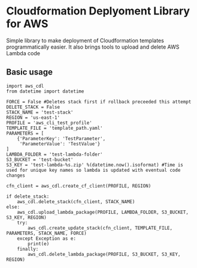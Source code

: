 # **C**loudformation **D**eplyoment **L**ibrary for AWS 

Simple library to make deployment of Cloudformation templates programmatically easier.
It also brings tools to upload and delete AWS Lambda code

## Basic usage
```
import aws_cdl
from datetime import datetime

FORCE = False #Deletes stack first if rollback preceeded this attempt
DELETE_STACK = False
STACK_NAME = 'test-stack'
REGION = 'us-east-1'
PROFILE = 'aws_cli_test_profile'
TEMPLATE_FILE = 'template_path.yaml'
PARAMETERS = [
    {'ParameterKey': 'TestParameter',
     'ParameterValue': 'TestValue'}
]
LAMBDA_FOLDER = 'test-lambda-folder'
S3_BUCKET = 'test-bucket'
S3_KEY = 'test-lambda-%s.zip' %(datetime.now().isoformat) #Time is used for unique key names so lambda is updated with eventual code changes

cfn_client = aws_cdl.create_cf_client(PROFILE, REGION)

if delete_stack:
    aws_cdl.delete_stack(cfn_client, STACK_NAME)
else:
    aws_cdl.upload_lambda_package(PROFILE, LAMBDA_FOLDER, S3_BUCKET, S3_KEY, REGION)
    try:
        aws_cdl.create_update_stack(cfn_client, TEMPLATE_FILE, PARAMETERS, STACK_NAME, FORCE)
    except Exception as e:
        print(e)
    finally:
        aws_cdl.delete_lambda_package(PROFILE, S3_BUCKET, S3_KEY, REGION)
```